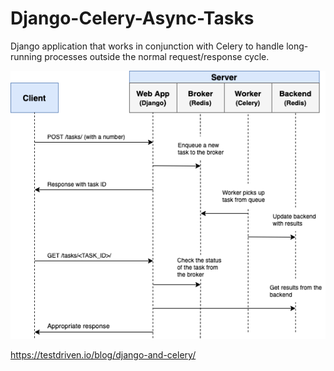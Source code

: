 # Django-Celery-Async-Tasks

Django application that works in conjunction with Celery to handle long-running processes outside the normal request/response cycle.

![image](https://github.com/DmitryDubovikov/Django-Celery-Async-Tasks/blob/main/django-celery-flow.png)





https://testdriven.io/blog/django-and-celery/